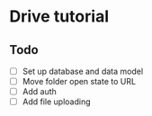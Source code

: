 # Drive tutorial

## Todo

- [ ] Set up database and data model
- [ ] Move folder open state to URL
- [ ] Add auth 
- [ ] Add file uploading